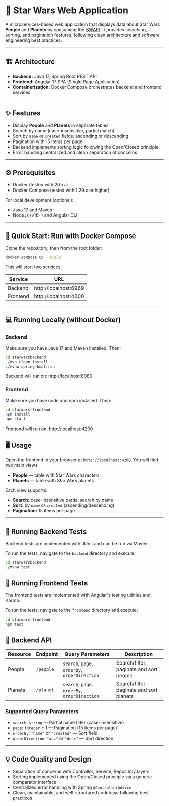 # 🌌 Star Wars Web Application

A microservices-based web application that displays data about Star Wars **People** and **Planets** by consuming the [SWAPI](https://swapi.py4e.com/). It provides searching, sorting, and pagination features, following clean architecture and software engineering best practices.

---

## 🏗 Architecture

- **Backend:** Java 17, Spring Boot REST API
- **Frontend:** Angular 17 SPA (Single Page Application)
- **Containerization:** Docker Compose orchestrates backend and frontend services

---

## ✨ Features

- Display **People** and **Planets** in separate tables
- Search by name (case-insensitive, partial match)
- Sort by `name` or `created` fields, ascending or descending
- Pagination with 15 items per page
- Backend implements sorting logic following the Open/Closed principle
- Error handling centralized and clean separation of concerns

---

## ⚙️ Prerequisites

- Docker (tested with 20.x+)
- Docker Compose (tested with 1.29.x or higher)

For local development (optional):

- Java 17 and Maven
- Node.js (v18+) and Angular CLI

---

## 🚀 Quick Start: Run with Docker Compose

Clone the repository, then from the root folder:

```bash
docker-compose up --build
```

This will start two services:

| Service  | URL                   |
| -------- | --------------------- |
| Backend  | http://localhost:6969 |
| Frontend | http://localhost:4200 |

---

## 💻 Running Locally (without Docker)

### Backend

Make sure you have Java 17 and Maven installed. Then:

```bash
cd starwarsbackend
./mvn clean install
./mvnw spring-boot:run
```

Backend will run on: http://localhost:8080

### Frontend

Make sure you have node and npm installed. Then:

```bash
cd starwars-frontend
npm install
npm start
```

Frontend will run on: http://localhost:4200

## 🖥 Usage

Open the frontend in your browser at `http://localhost:4200`.
You will find two main views:

- **People** — table with Star Wars characters
- **Planets** — table with Star Wars planets

Each view supports:

- **Search:** case-insensitive partial search by name
- **Sort:** by `name` or `created` (ascending/descending)
- **Pagination:** 15 items per page

---

## 🧪 Running Backend Tests

Backend tests are implemented with JUnit and can be run via Maven:

To run the tests, navigate to the `backend` directory and execute:

```bash
cd starwarsbackend
./mvnw test
```

## 🧪 Running Frontend Tests

The frontend tests are implemented with Angular's testing utilities and Karma.

To run the tests, navigate to the `frontend` directory and execute:

```bash
cd starwars-frontend
npm test
```

## 🔗 Backend API

| Resource | Endpoint  | Query Parameters                              | Description                              |
| -------- | --------- | --------------------------------------------- | ---------------------------------------- |
| People   | `/people` | `search`, `page`, `orderBy`, `orderDirection` | Search/filter, paginate and sort people  |
| Planets  | `/planet` | `search`, `page`, `orderBy`, `orderDirection` | Search/filter, paginate and sort planets |

### Supported Query Parameters

- `search`: `string` — Partial name filter (case-insensitive)
- `page`: `integer` ≥ 1 — Pagination (15 items per page)
- `orderBy`: `"name"` or `"created"` — Sort field
- `orderDirection`: `"asc"` or `"desc"` — Sort direction

---

## 💡 Code Quality and Design

- Separation of concerns with Controller, Service, Repository layers
- Sorting implemented using the Open/Closed principle via a generic comparator interface
- Centralized error handling with Spring `@ControllerAdvice`
- Clean, maintainable, and well-structured codebase following best practices
